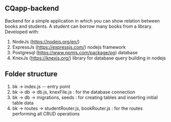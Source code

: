 ## CQapp-backend
Backend for a simple application in which you can show relation between books and students. A student can borrow many books from a library.
Developed with:
1. NodeJs (https://nodejs.org/en/)
2. ExpressJs (https://expressjs.com/) nodejs framework
3. Postgresql (https://www.npmjs.com/package/pg) database
4. KnexJs (https://knexjs.org/) library for database query building in nodejs

## Folder structure
1. bk -> index.js -- entry point 
2. bk -> db -> db.js, knexFile.js : for the database connection
3. bk -> db -> migrations, seeds : for creating tables and inserting initial table data
4. bk -> routes -> studentRouter.js, bookRouter.js : for the routes performing all CRUD operations
